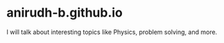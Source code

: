 # anirudh-b.github.io
I will talk about interesting topics like Physics, problem solving, and more.
